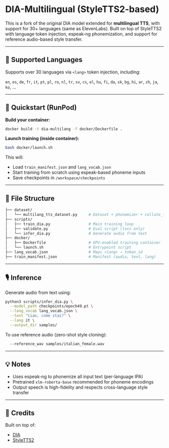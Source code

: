 # DIA-Multilingual (StyleTTS2-based)

This is a fork of the original DIA model extended for **multilingual TTS**, with support for 30+ languages (same as ElevenLabs). Built on top of StyleTTS2 with language token injection, espeak-ng phonemization, and support for reference audio-based style transfer.

---

## 🧠 Supported Languages

Supports over 30 languages via `<lang>` token injection, including:

`en`, `es`, `de`, `fr`, `it`, `pt`, `pl`, `ro`, `nl`, `tr`, `sv`, `cs`, `el`, `hu`, `fi`, `da`, `sk`, `bg`, `hi`, `ar`, `zh`, `ja`, `ko`, ...

---

## 🚀 Quickstart (RunPod)

**Build your container:**
```bash
docker build -t dia-multilang -f docker/Dockerfile .
```

**Launch training (inside container):**
```bash
bash docker/launch.sh
```

This will:
- Load `train_manifest.json` and `lang_vocab.json`
- Start training from scratch using espeak-based phoneme inputs
- Save checkpoints in `/workspace/checkpoints`

---

## 🧾 File Structure

```bash
├── dataset/
│   └── multilang_tts_dataset.py     # Dataset + phonemizer + collate_fn
├── scripts/
│   ├── train_dia.py                 # Main training loop
│   ├── validate.py                  # Eval script (loss only)
│   └── infer_dia.py                 # Generate audio from text
├── docker/
│   ├── Dockerfile                   # GPU-enabled training container
│   └── launch.sh                    # Entrypoint script
├── lang_vocab.json                  # Maps <lang> → token_id
├── train_manifest.json              # Manifest (audio, text, lang)
```

---

## 🎙️ Inference

Generate audio from text using:

```bash
python3 scripts/infer_dia.py \
  --model_path checkpoints/epoch49.pt \
  --lang_vocab lang_vocab.json \
  --text "Ciao, come stai?" \
  --lang it \
  --output_dir samples/
```

To use reference audio (zero-shot style cloning):

```bash
  --reference_wav samples/italian_female.wav
```

---

## 💡 Notes

- Uses espeak-ng to phonemize all input text (per-language IPA)
- Pretrained `xlm-roberta-base` recommended for phoneme encodings
- Output speech is high-fidelity and respects cross-language style transfer

---

## 🧠 Credits
Built on top of:
- [DIA](https://github.com/nari-labs/dia)
- [StyleTTS2](https://github.com/yl4579/StyleTTS2)